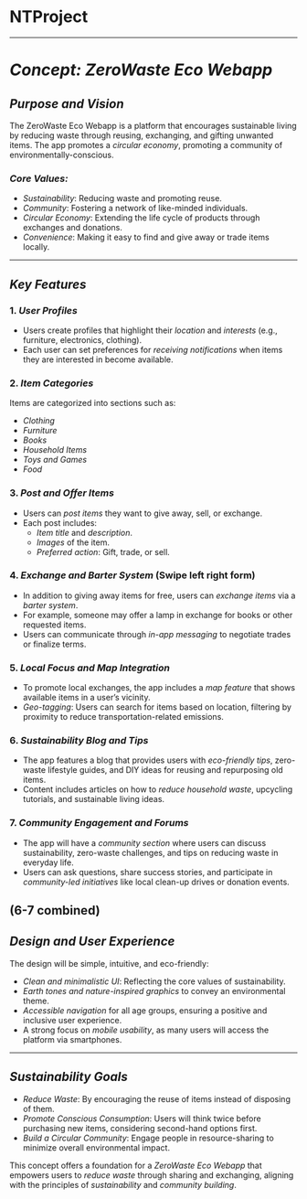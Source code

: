 # NTProject
---
# *Concept: ZeroWaste Eco Webapp*

## *Purpose and Vision*
The ZeroWaste Eco Webapp is a platform that encourages sustainable living by reducing waste through reusing, exchanging, and gifting unwanted items. The app promotes a *circular economy*, promoting a community of environmentally-conscious.

### *Core Values:*
- *Sustainability*: Reducing waste and promoting reuse.
- *Community*: Fostering a network of like-minded individuals.
- *Circular Economy*: Extending the life cycle of products through exchanges and donations.
- *Convenience*: Making it easy to find and give away or trade items locally.

---

## *Key Features*

### 1. *User Profiles*
   - Users create profiles that highlight their *location* and *interests* (e.g., furniture, electronics, clothing).
   - Each user can set preferences for *receiving notifications* when items they are interested in become available.

### 2. *Item Categories*
   Items are categorized into sections such as:
   - *Clothing*
   - *Furniture*
   - *Books*
   - *Household Items*
   - *Toys and Games*
   - *Food*

### 3. *Post and Offer Items*
   - Users can *post items* they want to give away, sell, or exchange.
   - Each post includes:
     - *Item title* and *description*.
     - *Images* of the item.
     - *Preferred action*: Gift, trade, or sell.

### 4. *Exchange and Barter System* (Swipe left right form)
   - In addition to giving away items for free, users can *exchange items* via a *barter system*.
   - For example, someone may offer a lamp in exchange for books or other requested items.
   - Users can communicate through *in-app messaging* to negotiate trades or finalize terms.
     
### 5. *Local Focus and Map Integration*
   - To promote local exchanges, the app includes a *map feature* that shows available items in a user’s vicinity.
   - *Geo-tagging*: Users can search for items based on location, filtering by proximity to reduce transportation-related emissions.


### 6. *Sustainability Blog and Tips*
   - The app features a blog that provides users with *eco-friendly tips*, zero-waste lifestyle guides, and DIY ideas for reusing and repurposing old items.
   - Content includes articles on how to *reduce household waste*, upcycling tutorials, and sustainable living ideas.

### 7. *Community Engagement and Forums*
   - The app will have a *community section* where users can discuss sustainability, zero-waste challenges, and tips on reducing waste in everyday life.
   - Users can ask questions, share success stories, and participate in *community-led initiatives* like local clean-up drives or donation events.

(6-7 combined)
---
## *Design and User Experience*
The design will be simple, intuitive, and eco-friendly:
- *Clean and minimalistic UI*: Reflecting the core values of sustainability.
- *Earth tones and nature-inspired graphics* to convey an environmental theme.
- *Accessible navigation* for all age groups, ensuring a positive and inclusive user experience.
- A strong focus on *mobile usability*, as many users will access the platform via smartphones.
---

## *Sustainability Goals*
- *Reduce Waste*: By encouraging the reuse of items instead of disposing of them.
- *Promote Conscious Consumption*: Users will think twice before purchasing new items, considering second-hand options first.
- *Build a Circular Community*: Engage people in resource-sharing to minimize overall environmental impact.

This concept offers a foundation for a *ZeroWaste Eco Webapp* that empowers users to *reduce waste* through sharing and exchanging, aligning with the principles of *sustainability* and *community building*.
